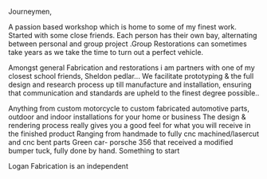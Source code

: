 Journeymen, 

A passion based workshop which is home to some of my finest work. Started with some close friends. Each person has their own bay, alternating between personal and group project .Group Restorations can sometimes take years as we take the time to turn out a perfect vehicle.


 Amongst general Fabrication and restorations i am partners with one of my closest school friends, Sheldon pedlar... We facilitate prototyping & the full design and research process up till manufacture and installation, ensuring that communication and standards are upheld to the finest degree possible..

 Anything from custom motorcycle to custom fabricated automotive parts, outdoor and indoor  installations for your home or business
 The design & rendering process really gives you a good feel for what you will receive in the finished product
Ranging from handmade to fully cnc machined/lasercut and cnc bent parts
Green car- porsche 356 that received a modified bumper tuck, fully done by hand.
Something to start

Logan Fabrication is an independent 